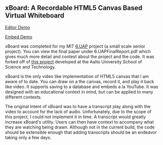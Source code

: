 xBoard: A Recordable HTML5 Canvas Based Virtual Whiteboard
---------------

[Editor Demo]

[Embed Demo]

xBoard was completed for my MIT [6.UAP] project (a small scale senior project). You can view the final paper under 6.UAPFinalReport.pdf which gives much more detail and context about the project and the code. It was forked off of [this project] developed at the Aalto University School of Science and Technology.

xBoard is the only video like implementation of HTML5 canvas that I am aware of to date. You can draw on a the canvas, record it, and play it back like video. It supports saving to a database and embeds a la YouTube. It was designed with an educational context in mind, but can be applied to many different contexts.

The original intent of xBoard was to have a transcript play along with the video to account for the lack of audio. Unfortunately, due to the scope of this project, I could not implement it in time. A transcript would greatly increase xBoard's utility. Users can then have context to accompany what they are watching being drawn. Although not in the current build, the code should be extensible enough that adding transcripts should be an endeavor taking only a few days.

  [Editor Demo]: http://web.mit.edu/eipark/Public/xboard/demo.html
  [Embed Demo]: http://web.mit.edu/eipark/Public/xboard/index.html
  [6.UAP]: http://www.eecs.mit.edu/ug/uap.html
  [this project]: http://code.google.com/p/html-5-canvas-whiteboard/

